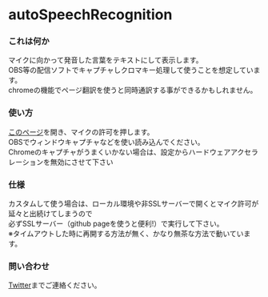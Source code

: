 # autoSpeechRecognition
 
### これは何か
マイクに向かって発音した言葉をテキストにして表示します。  
OBS等の配信ソフトでキャプチャしクロマキー処理して使うことを想定しています。  
chromeの機能でページ翻訳を使うと同時通訳する事ができるかもしれません。  

### 使い方
[このページ](https://tokjin.github.io/autoSpeechRecognition/)を開き、マイクの許可を押します。  
OBSでウィンドウキャプチャなどを使い読み込んでください。  
Chromeのキャプチャがうまくいかない場合は、設定からハードウェアアクセラレーションを無効にさせて下さい  

### 仕様
カスタムして使う場合は、ローカル環境や非SSLサーバーで開くとマイク許可が延々と出続けてしまうので  
必ずSSLサーバー（github pageを使うと便利!）で実行して下さい。  
※タイムアウトした時に再開する方法が無く、かなり無茶な方法で動いています。

### 問い合わせ
[Twitter](https://twitter.com/jintokai)までご連絡ください。